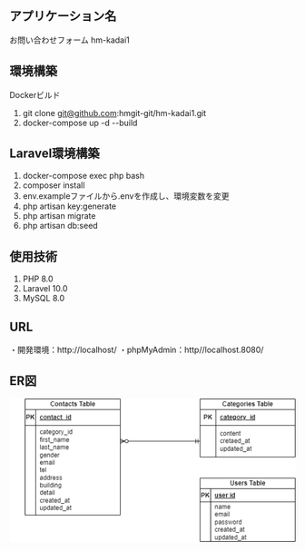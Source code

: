 ## アプリケーション名
お問い合わせフォーム
hm-kadai1

## 環境構築
Dockerビルド
1. git clone git@github.com:hmgit-git/hm-kadai1.git
2. docker-compose up -d --build

## Laravel環境構築
1. docker-compose exec php bash
2. composer install
3. env.exampleファイルから.envを作成し、環境変数を変更
4. php artisan key:generate
5. php artisan migrate
6. php artisan db:seed

## 使用技術
1. PHP 8.0
2. Laravel 10.0
3. MySQL 8.0

## URL
・開発環境：http://localhost/
・phpMyAdmin：http//localhost.8080/

## ER図
![ER図](ER.drawio.png)
